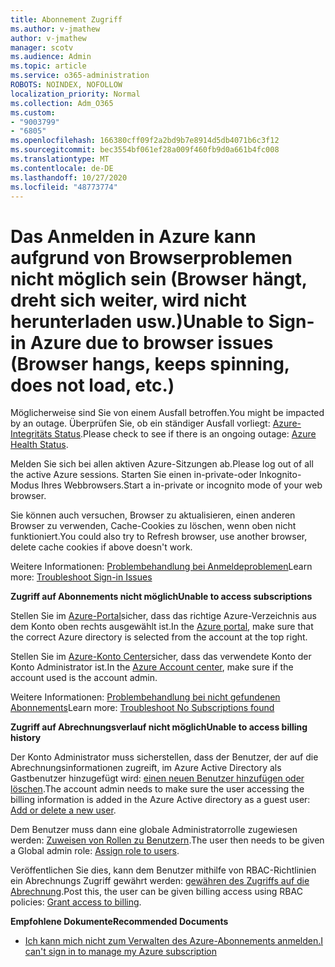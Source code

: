 ```yaml
---
title: Abonnement Zugriff
ms.author: v-jmathew
author: v-jmathew
manager: scotv
ms.audience: Admin
ms.topic: article
ms.service: o365-administration
ROBOTS: NOINDEX, NOFOLLOW
localization_priority: Normal
ms.collection: Adm_O365
ms.custom:
- "9003799"
- "6805"
ms.openlocfilehash: 166380cff09f2a2bd9b7e8914d5db4071b6c3f12
ms.sourcegitcommit: bec3554bf061ef28a009f460fb9d0a661b4fc008
ms.translationtype: MT
ms.contentlocale: de-DE
ms.lasthandoff: 10/27/2020
ms.locfileid: "48773774"
---
```

# <a name="unable-to-sign-in-azure-due-to-browser-issues-browser-hangs-keeps-spinning-does-not-load-etc"></a><span data-ttu-id="c4403-102">Das Anmelden in Azure kann aufgrund von Browserproblemen nicht möglich sein (Browser hängt, dreht sich weiter, wird nicht herunterladen usw.)</span><span class="sxs-lookup"><span data-stu-id="c4403-102">Unable to Sign-in Azure due to browser issues (Browser hangs, keeps spinning, does not load, etc.)</span></span>

<span data-ttu-id="c4403-103">Möglicherweise sind Sie von einem Ausfall betroffen.</span><span class="sxs-lookup"><span data-stu-id="c4403-103">You might be impacted by an outage.</span></span> <span data-ttu-id="c4403-104">Überprüfen Sie, ob ein ständiger Ausfall vorliegt: [Azure-Integritäts Status](https://status.azure.com/status/history/).</span><span class="sxs-lookup"><span data-stu-id="c4403-104">Please check to see if there is an ongoing outage: [Azure Health Status](https://status.azure.com/status/history/).</span></span>

<span data-ttu-id="c4403-105">Melden Sie sich bei allen aktiven Azure-Sitzungen ab.</span><span class="sxs-lookup"><span data-stu-id="c4403-105">Please log out of all the active Azure sessions.</span></span> <span data-ttu-id="c4403-106">Starten Sie einen in-private-oder Inkognito-Modus Ihres Webbrowsers.</span><span class="sxs-lookup"><span data-stu-id="c4403-106">Start a in-private or incognito mode of your web browser.</span></span>

<span data-ttu-id="c4403-107">Sie können auch versuchen, Browser zu aktualisieren, einen anderen Browser zu verwenden, Cache-Cookies zu löschen, wenn oben nicht funktioniert.</span><span class="sxs-lookup"><span data-stu-id="c4403-107">You could also try to Refresh browser, use another browser, delete cache cookies if above doesn't work.</span></span>

<span data-ttu-id="c4403-108">Weitere Informationen: [Problembehandlung bei Anmeldeproblemen](https://support.microsoft.com/help/4042961/troubleshoot-why-you-can-t-sign-in-to-manage-your-azure-subscription)</span><span class="sxs-lookup"><span data-stu-id="c4403-108">Learn more: [Troubleshoot Sign-in Issues](https://support.microsoft.com/help/4042961/troubleshoot-why-you-can-t-sign-in-to-manage-your-azure-subscription)</span></span>

<span data-ttu-id="c4403-109">**Zugriff auf Abonnements nicht möglich**</span><span class="sxs-lookup"><span data-stu-id="c4403-109">**Unable to access subscriptions**</span></span>

<span data-ttu-id="c4403-110">Stellen Sie im [Azure-Portal](https://portal.azure.com/)sicher, dass das richtige Azure-Verzeichnis aus dem Konto oben rechts ausgewählt ist.</span><span class="sxs-lookup"><span data-stu-id="c4403-110">In the [Azure portal](https://portal.azure.com/), make sure that the correct Azure directory is selected from the account at the top right.</span></span>

<span data-ttu-id="c4403-111">Stellen Sie im [Azure-Konto Center](https://account.windowsazure.com/Subscriptions)sicher, dass das verwendete Konto der Konto Administrator ist.</span><span class="sxs-lookup"><span data-stu-id="c4403-111">In the [Azure Account center](https://account.windowsazure.com/Subscriptions), make sure if the account used is the account admin.</span></span>

<span data-ttu-id="c4403-112">Weitere Informationen: [Problembehandlung bei nicht gefundenen Abonnements](https://docs.microsoft.com/azure/billing/billing-no-subscriptions-found?WT.mc_id=Portal-Microsoft_Azure_Support)</span><span class="sxs-lookup"><span data-stu-id="c4403-112">Learn more: [Troubleshoot No Subscriptions found](https://docs.microsoft.com/azure/billing/billing-no-subscriptions-found?WT.mc_id=Portal-Microsoft_Azure_Support)</span></span>

<span data-ttu-id="c4403-113">**Zugriff auf Abrechnungsverlauf nicht möglich**</span><span class="sxs-lookup"><span data-stu-id="c4403-113">**Unable to access billing history**</span></span>

<span data-ttu-id="c4403-114">Der Konto Administrator muss sicherstellen, dass der Benutzer, der auf die Abrechnungsinformationen zugreift, im Azure Active Directory als Gastbenutzer hinzugefügt wird: [einen neuen Benutzer hinzufügen oder löschen](https://docs.microsoft.com/azure/active-directory/fundamentals/add-users-azure-active-directory?WT.mc_id=Portal-Microsoft_Azure_Support).</span><span class="sxs-lookup"><span data-stu-id="c4403-114">The account admin needs to make sure the user accessing the billing information is added in the Azure Active directory as a guest user: [Add or delete a new user](https://docs.microsoft.com/azure/active-directory/fundamentals/add-users-azure-active-directory?WT.mc_id=Portal-Microsoft_Azure_Support).</span></span>

<span data-ttu-id="c4403-115">Dem Benutzer muss dann eine globale Administratorrolle zugewiesen werden: [Zuweisen von Rollen zu Benutzern](https://docs.microsoft.com/azure/active-directory/fundamentals/active-directory-users-assign-role-azure-portal?WT.mc_id=Portal-Microsoft_Azure_Support).</span><span class="sxs-lookup"><span data-stu-id="c4403-115">The user then needs to be given a Global admin role: [Assign role to users](https://docs.microsoft.com/azure/active-directory/fundamentals/active-directory-users-assign-role-azure-portal?WT.mc_id=Portal-Microsoft_Azure_Support).</span></span>

<span data-ttu-id="c4403-116">Veröffentlichen Sie dies, kann dem Benutzer mithilfe von RBAC-Richtlinien ein Abrechnungs Zugriff gewährt werden: [gewähren des Zugriffs auf die Abrechnung](https://docs.microsoft.com/azure/billing/billing-manage-access?WT.mc_id=Portal-Microsoft_Azure_Support).</span><span class="sxs-lookup"><span data-stu-id="c4403-116">Post this, the user can be given billing access using RBAC policies: [Grant access to billing](https://docs.microsoft.com/azure/billing/billing-manage-access?WT.mc_id=Portal-Microsoft_Azure_Support).</span></span>

<span data-ttu-id="c4403-117">**Empfohlene Dokumente**</span><span class="sxs-lookup"><span data-stu-id="c4403-117">**Recommended Documents**</span></span>

-   [<span data-ttu-id="c4403-118">Ich kann mich nicht zum Verwalten des Azure-Abonnements anmelden.</span><span class="sxs-lookup"><span data-stu-id="c4403-118">I can't sign in to manage my Azure subscription</span></span>](https://docs.microsoft.com/azure/billing-cannot-login-subscription?WT.mc_id=Portal-Microsoft_Azure_Support)